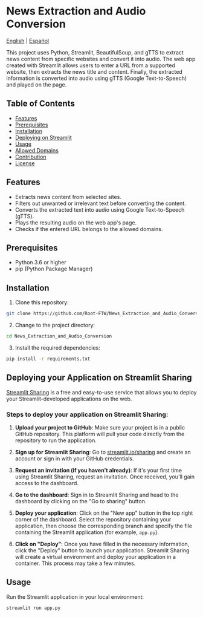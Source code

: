 # News Extraction and Audio Conversion

[English](./README_EN.md) | [Español](./README.md)

This project uses Python, Streamlit, BeautifulSoup, and gTTS to extract news content from specific websites and convert it into audio. The web app created with Streamlit allows users to enter a URL from a supported website, then extracts the news title and content. Finally, the extracted information is converted into audio using gTTS (Google Text-to-Speech) and played on the page.

## Table of Contents
- [Features](#features)
- [Prerequisites](#prerequisites)
- [Installation](#installation)
- [Deploying on Streamlit](#deploying-your-app-on-streamlit-sharing)
- [Usage](#usage)
- [Allowed Domains](#allowed-domains)
- [Contribution](#contribution)
- [License](#license)

## Features
- Extracts news content from selected sites.
- Filters out unwanted or irrelevant text before converting the content.
- Converts the extracted text into audio using Google Text-to-Speech (gTTS).
- Plays the resulting audio on the web app's page.
- Checks if the entered URL belongs to the allowed domains.

## Prerequisites
- Python 3.6 or higher
- pip (Python Package Manager)

## Installation
1. Clone this repository:
```bash
git clone https://github.com/Root-FTW/News_Extraction_and_Audio_Conversion.git
```

2. Change to the project directory:
```bash
cd News_Extraction_and_Audio_Conversion
```

3. Install the required dependencies:
```bash
pip install -r requirements.txt
```

## Deploying your Application on Streamlit Sharing

[Streamlit Sharing](https://www.streamlit.io/sharing) is a free and easy-to-use service that allows you to deploy your Streamlit-developed applications on the web.

### Steps to deploy your application on Streamlit Sharing:

1. **Upload your project to GitHub**: Make sure your project is in a public GitHub repository. This platform will pull your code directly from the repository to run the application.

2. **Sign up for Streamlit Sharing**: Go to [streamlit.io/sharing](https://www.streamlit.io/sharing) and create an account or sign in with your GitHub credentials.

3. **Request an invitation (if you haven't already)**: If it's your first time using Streamlit Sharing, request an invitation. Once received, you'll gain access to the dashboard.

4. **Go to the dashboard**: Sign in to Streamlit Sharing and head to the dashboard by clicking on the "Go to sharing" button.

5. **Deploy your application**: Click on the "New app" button in the top right corner of the dashboard. Select the repository containing your application, then choose the corresponding branch and specify the file containing the Streamlit application (for example, `app.py`).

6. **Click on "Deploy"**: Once you have filled in the necessary information, click the "Deploy" button to launch your application. Streamlit Sharing will create a virtual environment and deploy your application in a container. This process may take a few minutes.

## Usage
Run the Streamlit application in your local environment:

```bash
streamlit run app.py
```
